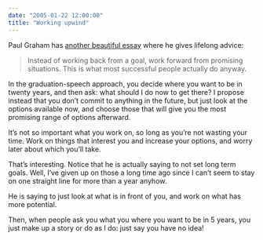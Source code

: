 ```yaml
---
date: "2005-01-22 12:00:00"
title: "Working upwind"
---
```




Paul Graham has [another beautiful essay](http://paulgraham.com/hs.html) where he gives lifelong advice:

>Instead of working back from a goal, work forward from promising situations. This is what most successful people actually do anyway.

In the graduation-speech approach, you decide where you want to be in twenty years, and then ask: what should I do now to get there? I propose instead that you don&rsquo;t commit to anything in the future, but just look at the options available now, and choose those that will give you the most promising range of options afterward.

It&rsquo;s not so important what you work on, so long as you&rsquo;re not wasting your time. Work on things that interest you and increase your options, and worry later about which you&rsquo;ll take.


That&rsquo;s interesting. Notice that he is actually saying to not set long term goals. Well, I&rsquo;ve given up on those a long time ago since I can&rsquo;t seem to stay on one straight line for more than a year anyhow.

He is saying to just look at what is in front of you, and work on what has more potential.

Then, when people ask you what you where you want to be in 5 years, you just make up a story or do as I do: just say you have no idea!

